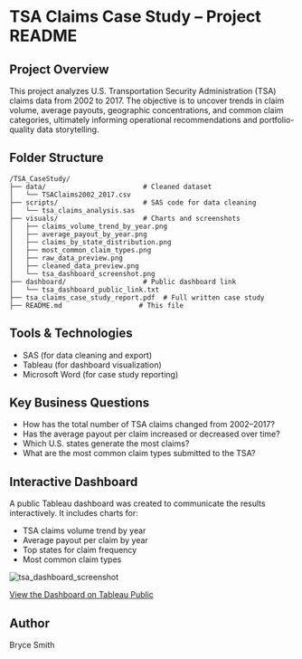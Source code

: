 # TSA Claims Case Study – Project README

## Project Overview
This project analyzes U.S. Transportation Security Administration (TSA) claims data from 2002 to 2017. The objective is to uncover trends in claim volume, average payouts, geographic concentrations, and common claim categories, ultimately informing operational recommendations and portfolio-quality data storytelling.

## Folder Structure
```
/TSA_CaseStudy/
├── data/                        # Cleaned dataset
│   └── TSAClaims2002_2017.csv
├── scripts/                     # SAS code for data cleaning
│   └── tsa_claims_analysis.sas
├── visuals/                     # Charts and screenshots
│   ├── claims_volume_trend_by_year.png
│   ├── average_payout_by_year.png
│   ├── claims_by_state_distribution.png
│   ├── most_common_claim_types.png
│   ├── raw_data_preview.png
│   ├── cleaned_data_preview.png
│   └── tsa_dashboard_screenshot.png
├── dashboard/                   # Public dashboard link
│   └── tsa_dashboard_public_link.txt
├── tsa_claims_case_study_report.pdf  # Full written case study
├── README.md                   # This file
```

## Tools & Technologies
- SAS (for data cleaning and export)
- Tableau (for dashboard visualization)
- Microsoft Word (for case study reporting)

## Key Business Questions
- How has the total number of TSA claims changed from 2002–2017?
- Has the average payout per claim increased or decreased over time?
- Which U.S. states generate the most claims?
- What are the most common claim types submitted to the TSA?

## Interactive Dashboard
A public Tableau dashboard was created to communicate the results interactively. It includes charts for:

- TSA claims volume trend by year
- Average payout per claim by year
- Top states for claim frequency
- Most common claim types

![tsa_dashboard_screenshot](https://github.com/user-attachments/assets/60000994-39a8-4c2c-a69a-60436d728da5)

[View the Dashboard on Tableau Public](https://public.tableau.com/views/TSAClaimsRiskDashboard20022017/TSAClaimsTrendsandRiskAnalysis20022017)

## Author
Bryce Smith
